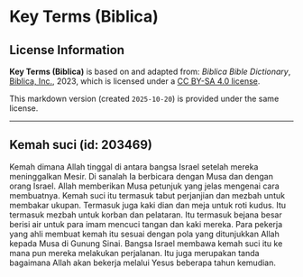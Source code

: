# Key Terms (Biblica)

## License Information

**Key Terms (Biblica)** is based on and adapted from: _Biblica Bible Dictionary_, [Biblica, Inc.](https://www.biblica.com/), 2023, which is licensed under a [CC BY-SA 4.0 license](https://creativecommons.org/licenses/by-sa/4.0/legalcode.en).

This markdown version (created `2025-10-20`) is provided under the same license.



--------------------------------

## Kemah suci (id: 203469)

Kemah dimana Allah tinggal di antara bangsa Israel setelah mereka meninggalkan Mesir. Di sanalah Ia berbicara dengan Musa dan dengan orang Israel. Allah memberikan Musa petunjuk yang jelas mengenai cara membuatnya. Kemah suci itu termasuk tabut perjanjian dan mezbah untuk membakar ukupan. Termasuk juga kaki dian dan meja untuk roti kudus. Itu termasuk mezbah untuk korban dan pelataran. Itu termasuk bejana besar berisi air untuk para imam mencuci tangan dan kaki mereka. Para pekerja yang ahli membuat kemah itu sesuai dengan pola yang ditunjukkan Allah kepada Musa di Gunung Sinai. Bangsa Israel membawa kemah suci itu ke mana pun mereka melakukan perjalanan. Itu juga merupakan tanda bagaimana Allah akan bekerja melalui Yesus beberapa tahun kemudian.


